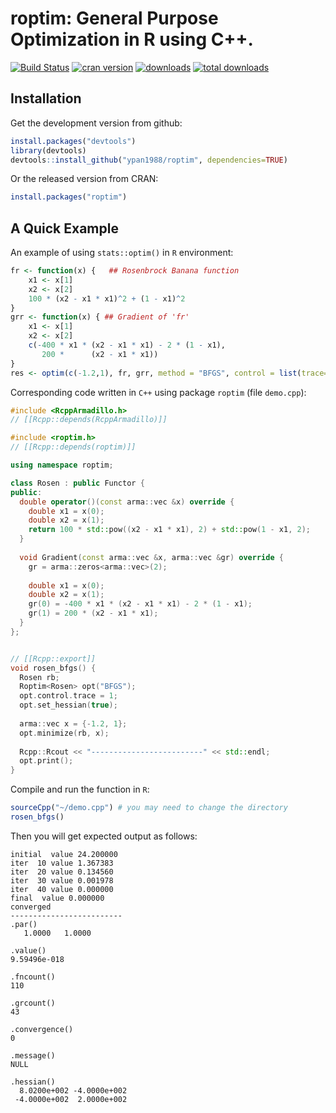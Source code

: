 roptim: General Purpose Optimization in R using C++.
====

[![Build Status](https://travis-ci.org/ypan1988/roptim.svg?branch=master)](https://travis-ci.org/ypan1988/roptim)
[![cran version](http://www.r-pkg.org/badges/version/roptim)](https://cran.r-project.org/web/packages/roptim)
[![downloads](http://cranlogs.r-pkg.org/badges/roptim)](http://cranlogs.r-pkg.org/badges/roptim)
[![total downloads](http://cranlogs.r-pkg.org/badges/grand-total/roptim)](http://cranlogs.r-pkg.org/badges/grand-total/roptim)

## Installation

Get the development version from github:
```R
install.packages("devtools")
library(devtools)
devtools::install_github("ypan1988/roptim", dependencies=TRUE)
```

Or the released version from CRAN:
```R
install.packages("roptim")
```

## A Quick Example
An example of using `stats::optim()` in `R` environment:
```R
fr <- function(x) {   ## Rosenbrock Banana function
    x1 <- x[1]
    x2 <- x[2]
    100 * (x2 - x1 * x1)^2 + (1 - x1)^2
}
grr <- function(x) { ## Gradient of 'fr'
    x1 <- x[1]
    x2 <- x[2]
    c(-400 * x1 * (x2 - x1 * x1) - 2 * (1 - x1),
       200 *      (x2 - x1 * x1))
}
res <- optim(c(-1.2,1), fr, grr, method = "BFGS", control = list(trace=T), hessian = TRUE)

```

Corresponding code written in `C++` using package `roptim` (file `demo.cpp`):
```cpp
#include <RcppArmadillo.h>
// [[Rcpp::depends(RcppArmadillo)]]

#include <roptim.h>
// [[Rcpp::depends(roptim)]]

using namespace roptim;

class Rosen : public Functor {
public:
  double operator()(const arma::vec &x) override {
    double x1 = x(0);
    double x2 = x(1);
    return 100 * std::pow((x2 - x1 * x1), 2) + std::pow(1 - x1, 2);
  }
  
  void Gradient(const arma::vec &x, arma::vec &gr) override {
    gr = arma::zeros<arma::vec>(2);
    
    double x1 = x(0);
    double x2 = x(1);
    gr(0) = -400 * x1 * (x2 - x1 * x1) - 2 * (1 - x1);
    gr(1) = 200 * (x2 - x1 * x1);
  }
};


// [[Rcpp::export]]
void rosen_bfgs() {
  Rosen rb;
  Roptim<Rosen> opt("BFGS");
  opt.control.trace = 1;
  opt.set_hessian(true);
  
  arma::vec x = {-1.2, 1};
  opt.minimize(rb, x);
  
  Rcpp::Rcout << "-------------------------" << std::endl;
  opt.print();
}
```

Compile and run the function in `R`:
```R
sourceCpp("~/demo.cpp") # you may need to change the directory
rosen_bfgs()
```

Then you will get expected output as follows:
```
initial  value 24.200000 
iter  10 value 1.367383
iter  20 value 0.134560
iter  30 value 0.001978
iter  40 value 0.000000
final  value 0.000000 
converged
-------------------------
.par()
   1.0000   1.0000

.value()
9.59496e-018

.fncount()
110

.grcount()
43

.convergence()
0

.message()
NULL

.hessian()
  8.0200e+002 -4.0000e+002
 -4.0000e+002  2.0000e+002
```